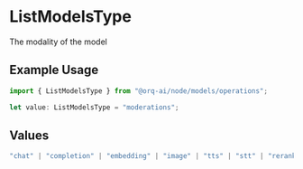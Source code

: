 # ListModelsType

The modality of the model

## Example Usage

```typescript
import { ListModelsType } from "@orq-ai/node/models/operations";

let value: ListModelsType = "moderations";
```

## Values

```typescript
"chat" | "completion" | "embedding" | "image" | "tts" | "stt" | "rerank" | "moderations" | "vision"
```